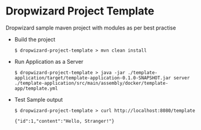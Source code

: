 # Dropwizard Project Template

Dropwizard sample maven project with modules as per best practise

* Build the project

    `$ dropwizard-project-template > mvn clean install`

* Run Application as a Server

    `$ dropwizard-project-template > java -jar ./template-application/target/template-application-0.1.0-SNAPSHOT.jar server ./template-application/src/main/assembly/docker/template-app/template.yml`

* Test Sample output

    `$ dropwizard-project-template > curl http://localhost:8080/template`

    `{"id":1,"content":"Hello, Stranger!"}`
